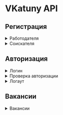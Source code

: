 # VKatuny API

## Регистрация
<details>
<summary>Работодателя</summary>

URL: `/api/v1/registration/applicant`  
Метод: `POST`  
Для регистрации пользователя принимает JSON формата  
```json
{
    "firstName": "ivan",
    "lastName": "ivanov",
    "position": "hr",
    "company": "The best company ever",
    "companyDescription": "Really the best comapny",
    "companyWebsite": "bestcompany.com",
    "email": "best@mail.com",
    "password": "12345"
}
```
Может вернуть:  
1. `400` статус с телом ответа (текст ошибки может различаться)
```json
{
    "statusCode": 400,
    "body": null,
    "error": "can't unmarshall JSON"
}
```
2. `200` с телом
```json
{
    "statusCode": 400,
    "body": {
        "userType": "employer",
        "id": 25
    },
    "error": ""
}
```
</details>

<details>
<summary>Соискателя</summary>

URL: `/api/v1/registartion/applicant`  
Метод: `POST`  
На вход принмает JSON  
```json
{
    "firstName": "ivan",
    "lastName": "ivanov",
    "birthDate": "01.01.2000",
    "email": "ivan_ivanov@mail.com",
    "password": "12345"
}
```  
Может вернуть:
1. `200` с телом  
```json
{
    "statusCode": 200,
    "body": {
        "userType": "applicant",
        "id": 123,
    },
    "error": ""
}
```   
2. `400` с телом (текст ошибки может различаться)  
```json
{
    "statusCode": 400,
    "body": null,
    "error": "user's fields aren't valid"
}
``` 
3. `500` с телом
```json
{
    "statusCode": 500,
    "body": null,
    "error": "can't add applicant to db"
}
```
</details>

## Авторизация  

<details>
<summary>Логин</summary>

URL: `/api/v1/login`  
Метод: `GET`???  
На вход принимает тип пользователя, эл. почту и пароль в форме JSON
```json
{
    "userType": "employer",
    "login": "email@email.com",
    "password": "strongest password"
}
```
Может вернуть:
1. `200` в случае успешного входа вместе с кукой  
2. `400` в случае проблем со входом (разный текст ошибок)
```json
{
    "statusCode": 400,
    "body": null,
    "error": "invalid fields" 
}
```

</details>


<details>
<summary>Проверка авторизации</summary>

Позволяет проверить авторизован пользователь или нет  
URL: `/api/v1/authorized`  
Метод: `GET`  
Вытаскивает из заголовков куку и проверяет существование сессии   
1. `200` если сессия существует
```json
{
    "statusCode": 200,
    "body": {
        "userType": "employer",
        "id": 2415
    },
    "error": ""
}
```
2. `401` если не удалось проверить авторизацию либо она неуспешна  
```json
{
    "statusCode": 401,
    "body": null,
    "error": "authorization error"
}
```
</details>

<details>
<summary>Логаут</summary>

Получает куку (если есть), удаляет ее из сессии и устанавливает истекший срок  
URL: `/api/v1/logout`  
Метод: `GET?`  
Принимает JSON:
```json
{
    "userType": "applicant"
}
```
Возвращает:  
1. `200` если куки не было в хедере запроса либо такой куки нет в сессиях
```json
{
    "statusCode": 200,
    "body": null,
    "error": "client doesn't have a session"
}
```
2. `200` Успешный логаут
```json
{
    "statusCode": 200,
    "body": null,
    "error": ""
}
```
3. `400`
```json
{
    "statusCode": 400,
    "body": null,
    "error": "can't unmarshall JSON"
}
```
</details>

## Вакансии

<details>
<summary>Вакансии</summary>

URL: `/api/v1/vacancies`  
Метод: `GET`
Query-параметры: `offset` и `num` - натуральные числа - обязательны  
Получает: `num` вакансий с отступом `offset`  
Возвращает:  
1. `200 OK` - возвращает вакансии
```json
{
    "statusCode": 200,
    "body": [
        {
            "id": 1,
            "position": "artist",
            "description": "looking for 3d artist",
            "salary": "100500",
            "location": "Moscow",
            "employer": "X5-Retail",
            "createdAt": "02.11.2024 20:10:24",
            "logo": "image.png"
        },
        // also vacancies
    ],
    "error": ""
}
```
2. `400` некорректные query-параметры  
```json
{
    "statusCode": 400,
    "body": null,
    "error": // текст описание ошибки
}
```
3. `500` если метод не GET
```json
{
    "statusCode": 500,
    "body": null,
    "error": "http request method isn't a GET"
}
```
3
</details>
